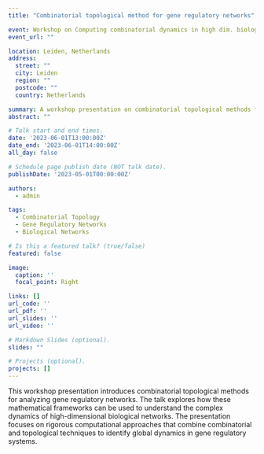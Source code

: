 ```yaml
---
title: "Combinatorial topological method for gene regulatory networks"

event: Workshop on Computing combinatorial dynamics in high dim. biological networks
event_url: ""

location: Leiden, Netherlands
address:
  street: ""
  city: Leiden
  region: ""
  postcode: ""
  country: Netherlands

summary: A workshop presentation on combinatorial topological methods for gene regulatory networks.
abstract: ""

# Talk start and end times.
date: '2023-06-01T13:00:00Z'
date_end: '2023-06-01T14:00:00Z'
all_day: false

# Schedule page publish date (NOT talk date).
publishDate: '2023-05-01T00:00:00Z'

authors:
  - admin

tags:
  - Combinatorial Topology
  - Gene Regulatory Networks
  - Biological Networks

# Is this a featured talk? (true/false)
featured: false

image:
  caption: ''
  focal_point: Right

links: []
url_code: ''
url_pdf: ''
url_slides: ''
url_video: ''

# Markdown Slides (optional).
slides: ""

# Projects (optional).
projects: []
---
```


This workshop presentation introduces combinatorial topological methods for analyzing gene regulatory networks. The talk explores how these mathematical frameworks can be used to understand the complex dynamics of high-dimensional biological networks. The presentation focuses on rigorous computational approaches that combine combinatorial and topological techniques to identify global dynamics in gene regulatory systems.
